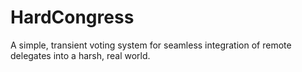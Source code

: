 # HardCongress

A simple, transient voting system for seamless integration of remote delegates into a harsh, real world.
